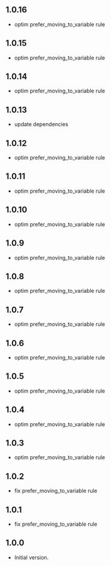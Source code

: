 ## 1.0.16
- optim prefer_moving_to_variable rule

## 1.0.15
- optim prefer_moving_to_variable rule

## 1.0.14
- optim prefer_moving_to_variable rule

## 1.0.13
- update dependencies

## 1.0.12
- optim prefer_moving_to_variable rule

## 1.0.11
- optim prefer_moving_to_variable rule

## 1.0.10
- optim prefer_moving_to_variable rule

## 1.0.9
- optim prefer_moving_to_variable rule

## 1.0.8
- optim prefer_moving_to_variable rule

## 1.0.7
- optim prefer_moving_to_variable rule

## 1.0.6
- optim prefer_moving_to_variable rule

## 1.0.5
- optim prefer_moving_to_variable rule

## 1.0.4
- optim prefer_moving_to_variable rule

## 1.0.3
- optim prefer_moving_to_variable rule

## 1.0.2
- fix prefer_moving_to_variable rule

## 1.0.1
- fix prefer_moving_to_variable rule

## 1.0.0
- Initial version.
